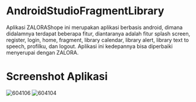 # AndroidStudioFragmentLibrary

Aplikasi ZALORAShope ini merupakan aplikasi berbasis android, dimana didalamnya terdapat beberapa fitur, diantaranya adalah fitur splash screen, register, login, home, fragment, library calendar, library alert, library text to speech, profilku, dan logout. Aplikasi ini kedepannya bisa diperbaiki menyerupai dengan ZALORA.

# Screenshot Aplikasi
![604106](https://user-images.githubusercontent.com/19978110/50345253-f5c77680-0560-11e9-95d1-bc593915ff47-small.jpg)
![604104](https://user-images.githubusercontent.com/19978110/50345263-feb84800-0560-11e9-9cf6-8d73837b438c.jpg)

